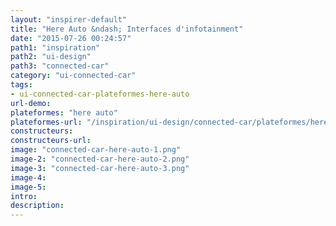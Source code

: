 ```yaml
---
layout: "inspirer-default"
title: "Here Auto &ndash; Interfaces d'infotainment"
date: "2015-07-26 00:24:57"
path1: "inspiration"
path2: "ui-design"
path3: "connected-car"
category: "ui-connected-car"
tags:
- ui-connected-car-plateformes-here-auto
url-demo:
plateformes: "here auto"
plateformes-url: "/inspiration/ui-design/connected-car/plateformes/here-auto/"
constructeurs:
constructeurs-url:
image: "connected-car-here-auto-1.png"
image-2: "connected-car-here-auto-2.png"
image-3: "connected-car-here-auto-3.png"
image-4:
image-5:
intro:
description:
---
```

